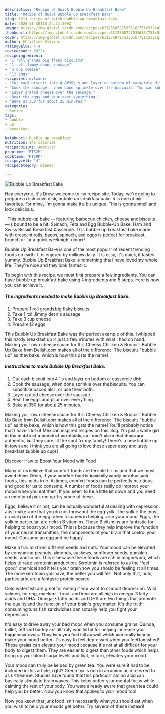 ```yaml
---
description: "Recipe of Quick Bubble Up Breakfast Bake"
title: "Recipe of Quick Bubble Up Breakfast Bake"
slug: 1911-recipe-of-quick-bubble-up-breakfast-bake
date: 2020-11-30T15:24:24.509Z
image: https://img-global.cpcdn.com/recipes/6312568727535616/751x532cq70/bubble-up-breakfast-bake-recipe-main-photo.jpg
thumbnail: https://img-global.cpcdn.com/recipes/6312568727535616/751x532cq70/bubble-up-breakfast-bake-recipe-main-photo.jpg
cover: https://img-global.cpcdn.com/recipes/6312568727535616/751x532cq70/bubble-up-breakfast-bake-recipe-main-photo.jpg
author: Christine Stevens
ratingvalue: 4.4
reviewcount: 28224
recipeingredient:
- "1 roll grands big flaky biscuits"
- "1 roll Jimmy deans sausage"
- "3 cup cheese"
- "12 eggs"
recipeinstructions:
- "Cut each biscuit into 4 &#39; s and layer on bottom of casserole dish"
- "Cook the sausage,  when done sprinkle over the biscuits. You can substitute bacon also, or use them both."
- "Layer grated cheese over the sausage."
- "Beat the eggs and pour over everything."
- "Bake at 350 for about 25 minutes."
categories:
- Recipe
tags:
- bubble
- up
- breakfast

katakunci: bubble up breakfast 
nutrition: 146 calories
recipecuisine: American
preptime: "PT32M"
cooktime: "PT59M"
recipeyield: "4"
recipecategory: Dinner

---
```



![Bubble Up Breakfast Bake](https://img-global.cpcdn.com/recipes/6312568727535616/751x532cq70/bubble-up-breakfast-bake-recipe-main-photo.jpg)

Hey everyone, it's Drew, welcome to my recipe site. Today, we're going to prepare a distinctive dish, bubble up breakfast bake. It is one of my favorites. For mine, I'm gonna make it a bit unique. This is gonna smell and look delicious.

· This bubble-up bake — featuring barbecue chicken, cheese and biscuits —is bound to be a hit. Spinach, Feta and Egg Bubble-Up Bake. Ham and Swiss Biscuit Breakfast Casserole. This bubble up breakfast bake made with crescent rolls, bacon, spinach, and eggs is perfect for breakfast, brunch or for a quick weeknight dinner!

Bubble Up Breakfast Bake is one of the most popular of recent trending foods on earth. It is enjoyed by millions daily. It is easy, it's quick, it tastes yummy. Bubble Up Breakfast Bake is something that I have loved my whole life. They're nice and they look fantastic.


To begin with this recipe, we must first prepare a few ingredients. You can have bubble up breakfast bake using 4 ingredients and 5 steps. Here is how you can achieve it.

<!--inarticleads1-->

##### The ingredients needed to make Bubble Up Breakfast Bake:

1. Prepare 1 roll grands big flaky biscuits
1. Take 1 roll Jimmy dean&#39;s sausage
1. Take 3 cup cheese
1. Prepare 12 eggs


This Bubble Up Breakfast Bake was the perfect example of this. I whipped this hardy breakfast up in just a few minutes with what I had on hand. Making your own cheese sauce for this Cheesy Chicken &amp; Broccoli Bubble Up Bake from Delish.com makes all of the difference. The biscuits &#34;bubble up&#34; as they bake, which is how this gets the name! 

<!--inarticleads2-->

##### Instructions to make Bubble Up Breakfast Bake:

1. Cut each biscuit into 4 &#39; s and layer on bottom of casserole dish
1. Cook the sausage,  when done sprinkle over the biscuits. You can substitute bacon also, or use them both.
1. Layer grated cheese over the sausage.
1. Beat the eggs and pour over everything.
1. Bake at 350 for about 25 minutes.


Making your own cheese sauce for this Cheesy Chicken &amp; Broccoli Bubble Up Bake from Delish.com makes all of the difference. The biscuits &#34;bubble up&#34; as they bake, which is how this gets the name! You&#39;ll probably notice that I have a lot of Mexican inspired recipes on this blog. I&#39;m just a white girl in the middle of a bunch of cornfields, so I don&#39;t claim that these are authentic, but they sure hit the spot for my family! There&#39;s a new bubble up in town and I think you are all going to love these super easy and tasty breakfast bubble up cups! 

Discover How to Boost Your Mood with Food


Many of us believe that comfort foods are terrible for us and that we must avoid them. Often, if your comfort food is basically candy or other junk foods, this holds true. At times, comfort foods can be perfectly nutritious and good for us to consume. A number of foods really do improve your mood when you eat them. If you seem to be a little bit down and you need an emotional pick me up, try some of these.

Eggs, believe it or not, can be actually wonderful at dealing with depression. Just make sure that you do not throw out the egg yolk. The yolk is the most crucial part of the egg iwhen it comes to helping raise your mood. Eggs, the yolk in particular, are rich in B vitamins. These B vitamins are fantastic for helping to boost your mood. This is because they help improve the function of your neural transmitters, the components of your brain that control your mood. Consume an egg and be happy!

Make a trail mixfrom different seeds and nuts. Your mood can be elevated by consuming peanuts, almonds, cashews, sunflower seeds, pumpkin seeds, and so on. This is because these foods are rich in magnesium, which helps to raise serotonin production. Serotonin is referred to as the "feel good" chemical and it tells your brain how you should be feeling at all times. The more serotonin you have, the better you will feel. Not only that, nuts, particularly, are a fantastic protein source.

Cold water fish are great for eating if you want to combat depression. Wild salmon, herring, mackerel, trout, and tuna are all high in omega-3 fatty acids and DHA. Omega-3 fatty acids and DHA are two things that promote the quality and the function of your brain's grey matter. It's the truth: consuming tuna fish sandwiches can actually help you fight your depression. 

It's easy to drive away your bad mood when you consume grains. Quinoa, millet, teff and barley are all truly wonderful for helping increase your happiness levels. They help you feel full as well which can really help to make your mood better. It's easy to feel depressed when you feel famished! These grains can elevate your mood because it's not at all difficult for your body to digest them. They are easier to digest than other foods which helps bring up your blood sugar levels and that, in turn, elevates your mood.

Your mood can truly be helped by green tea. You were sure it had to be included in this article, right? Green tea is rich in an amino acid referred to as L-theanine. Studies have found that this particular amino acid can basically stimulate brain waves. This helps better your mental focus while calming the rest of your body. You were already aware that green tea could help you be better. Now you know that applies to your mood too!

Now you know that junk food isn't necessarily what you should eat when you wish to help your moods get better. Try several of these instead!

